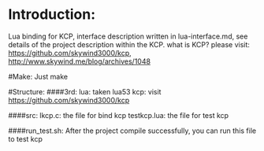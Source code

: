 # Introduction:

Lua binding for KCP, interface description written in lua-interface.md, see details of the project description within the KCP. what is KCP? please visit: https://github.com/skywind3000/kcp, http://www.skywind.me/blog/archives/1048 

#Make:
Just make

#Structure:
####3rd:
    lua: taken lua53
    kcp: visit https://github.com/skywind3000/kcp

####src:
    lkcp.c: the file for bind kcp
    testkcp.lua: the file for test kcp

####run_test.sh:
    After the project compile successfully, you can run this file to test kcp

